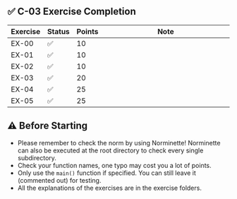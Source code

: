  ## ✅ C-03 Exercise Completion

| Exercise | Status | Points | Note                         |
|----------|--------|--------|------------------------------|
| EX-00    | ✅      | 10     | <img width="441" height="1"> |
| EX-01    | ✅      | 10     |                              |
| EX-02    | ✅      | 10     |                              |
| EX-03    | ✅      | 20     |                              |
| EX-04    | ✅      | 25     |                              |
| EX-05    | ✅      | 25     |                              |

## ⚠️ Before Starting
- Please remember to check the norm by using Norminette! Norminette can also be
  executed at the root directory to check every single subdirectory.
- Check your function names, one typo may cost you a lot of points.
- Only use the `main()` function if specified. You can still leave it (commented out)
  for testing.
- All the explanations of the exercises are in the exercise folders.